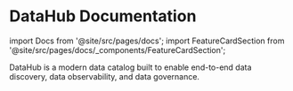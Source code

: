 # DataHub Documentation

import Docs from '@site/src/pages/docs';
import FeatureCardSection from '@site/src/pages/docs/_components/FeatureCardSection';

DataHub is a modern data catalog built to enable end-to-end data discovery, data observability, and data governance. 

<Docs/>
